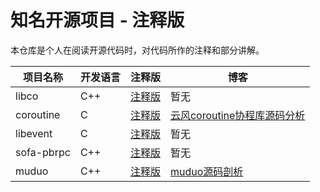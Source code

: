 # 知名开源项目 - 注释版

本仓库是个人在阅读开源代码时，对代码所作的注释和部分讲解。

| 项目名称 | 开发语言 | 注释版 | 博客 |
| ------| ------ | ------ | ------ |
| libco | C++ |[注释版](https://github.com/chenyahui/annotated_code/tree/master/libco)| 暂无 | 
| coroutine | C |[注释版](https://github.com/chenyahui/annotated_code/tree/master/coroutine)| [云风coroutine协程库源码分析](http://www.cyhone.com/articles/analysis-of-cloudwu-coroutine/) | 
| libevent | C |[注释版](https://github.com/chenyahui/annotated_code/tree/master/libevent)| 暂无 |
| sofa-pbrpc | C++ |[注释版](https://github.com/chenyahui/annotated_code/tree/master/sofa-pbrpc)| 暂无 |
| muduo | C++ |[注释版](https://github.com/chenyahui/annotated_code/tree/master/muduo)| [muduo源码剖析](http://www.cyhone.com/articles/analysis-of-muduo/) |
